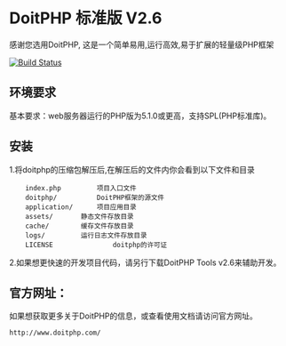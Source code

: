 DoitPHP 标准版 V2.6
=============================
感谢您选用DoitPHP, 这是一个简单易用,运行高效,易于扩展的轻量级PHP框架

[![Build Status](http://www.doitphp.com/assets/images/doitphp_friendlink_logo.jpg)](http://www.doitphp.com)

环境要求
------------
基本要求：web服务器运行的PHP版为5.1.0或更高，支持SPL(PHP标准库)。


安装
------------
1.将doitphp的压缩包解压后,在解压后的文件内你会看到以下文件和目录

		index.php		  项目入口文件
		doitphp/		  DoitPHP框架的源文件
		application/	  项目应用目录
		assets/		  静态文件存放目录
		cache/		  缓存文件存放目录
		logs/		  运行日志文件存放目录
		LICENSE               doitphp的许可证


2.如果想更快速的开发项目代码，请另行下载DoitPHP Tools v2.6来辅助开发。

官方网址：
------------
如果想获取更多关于DoitPHP的信息，或查看使用文档请访问官方网址。
	
	http://www.doitphp.com/